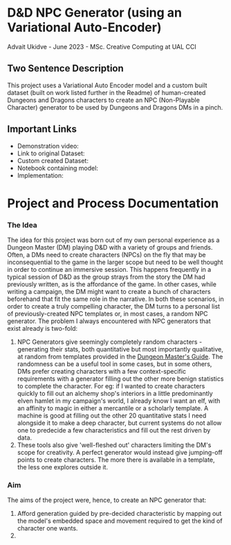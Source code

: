 # D&D NPC Generator (using an Variational Auto-Encoder)
Advait Ukidve - June 2023 - MSc. Creative Computing at UAL CCI

## Two Sentence Description    
This project uses a Variational Auto Encoder model and a custom built dataset (built on work listed further in the Readme) of human-created Dungeons and Dragons characters to create an NPC (Non-Playable Character) generator to be used by Dungeons and Dragons DMs in a pinch.  

## Important Links
- Demonstration video:
- Link to original Dataset:
- Custom created Dataset:
- Notebook containing model:
- Implementation:

# Project and Process Documentation

### The Idea

The idea for this project was born out of my own personal experience as a Dungeon Master (DM) playing D&D with a variety of groups and friends. Often, a DMs need to create characters (NPCs) on the fly that may be inconsequential to the game in the larger scope but need to be well thought in order to continue an immersive session. This happens frequently in a typical session of D&D as the group strays from the story the DM had previously written, as is the affordance of the game. In other cases, while writing a campaign, the DM might want to create a bunch of characters beforehand that fit the same role in the narrative. In both these scenarios, in order to create a truly compelling character, the DM turns to a personal list of previously-created NPC templates or, in most cases, a random NPC generator. The problem I always encountered with NPC generators that exist already is two-fold:
1. NPC Generators give seemingly completely random characters - generating their stats, both quantitative but most importantly qualitative, at random from templates provided in the [Dungeon Master's Guide](https://archive.org/details/dungeon-masters-guide/Dungeon%20Master%27s%20Guide/). The randomness can be a useful tool in some cases, but in some others, DMs prefer creating characters with a few context-specific requirements with a generator filling out the other more benign statistics to complete the character.
For eg: if I wanted to create characters quickly to fill out an alchemy shop's interiors in a little predominantly elven hamlet in my campaign's world, I already know I want an elf, with an affinity to magic in either a mercantile or a scholarly template. A machine is good at filling out the other 20 quantitative stats I need alongside it to make a deep character, but current systems do not allow one to predecide a few characteristics and fill out the rest driven by data.
2. These tools also give 'well-fleshed out' characters limiting the DM's scope for creativity. A perfect generator would instead give jumping-off points to create characters. The more there is available in a template, the less one explores outside it.

### Aim
The aims of the project were, hence, to create an NPC generator that:
1. Afford generation guided by pre-decided characteristic by mapping out the model's embedded space and movement required to get the kind of character one wants.
2. 
